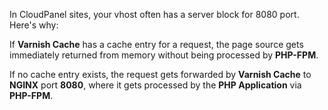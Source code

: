 
In CloudPanel sites, your vhost often has a server block for 8080 port. Here's why:

If **Varnish Cache** has a cache entry for a request, the page source gets immediately returned from memory without being processed by **PHP-FPM**.

If no cache entry exists, the request gets forwarded by **Varnish Cache** to **NGINX** port **8080**, where it gets processed by the **PHP Application** via **PHP-FPM**.